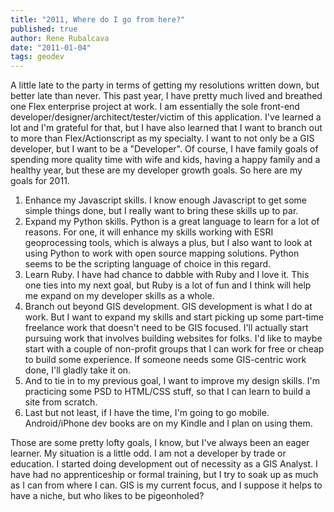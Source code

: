 ```yaml
---
title: "2011, Where do I go from here?"
published: true
author: Rene Rubalcava
date: "2011-01-04"
tags: geodev
---
```


A little late to the party in terms of getting my resolutions written down, but better late than never. This past year, I have pretty much lived and breathed one Flex enterprise project at work. I am essentially the sole front-end developer/designer/architect/tester/victim of this application. I've learned a lot and I'm grateful for that, but I have also learned that I want to branch out to more than Flex/Actionscript as my specialty. I want to not only be a GIS developer, but I want to be a "Developer". Of course, I have family goals of spending more quality time with wife and kids, having a happy family and a healthy year, but these are my developer growth goals. So here are my goals for 2011.

1. Enhance my Javascript skills. I know enough Javascript to get some simple things done, but I really want to bring these skills up to par.
2. Expand my Python skills. Python is a great language to learn for a lot of reasons. For one, it will enhance my skills working with ESRI geoprocessing tools, which is always a plus, but I also want to look at using Python to work with open source mapping solutions. Python seems to be the scripting language of choice in this regard.
3. Learn Ruby. I have had chance to dabble with Ruby and I love it. This one ties into my next goal, but Ruby is a lot of fun and I think will help me expand on my developer skills as a whole.
4. Branch out beyond GIS development. GIS development is what I do at work. But I want to expand my skills and start picking up some part-time freelance work that doesn't need to be GIS focused. I'll actually start pursuing work that involves building websites for folks. I'd like to maybe start with a couple of non-profit groups that I can work for free or cheap to build some experience. If someone needs some GIS-centric work done, I'll gladly take it on.
5. And to tie in to my previous goal, I want to improve my design skills. I'm practicing some PSD to HTML/CSS stuff, so that I can learn to build a site from scratch.
6. Last but not least, if I have the time, I'm going to go mobile. Android/iPhone dev books are on my Kindle and I plan on using them.

Those are some pretty lofty goals, I know, but I've always been an eager learner. My situation is a little odd. I am not a developer by trade or education. I started doing development out of necessity as a GIS Analyst. I have had no apprenticeship or formal training, but I try to soak up as much as I can from where I can. GIS is my current focus, and I suppose it helps to have a niche, but who likes to be pigeonholed?

